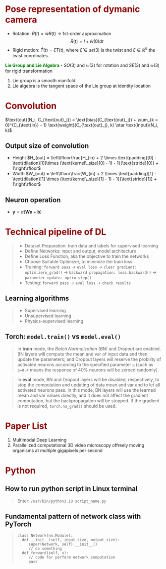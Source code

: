 # <span style="color:darkred">**Pose representation of dymanic camera**</span>

- Rotation: $\dot{R}(t) = \hat{w}R(t)$ -> 1st-order approximation $$\dot{R}(t) = I + \hat{w}(0)dt$$
- Rigid motion: $\dot{T}(t) = \hat{\xi}T(t)$, where $\hat{\xi} \in se(3)$ is the twist and $\xi\in\mathbb{R}^6$ the twist coordinates.

<span style="color:green">**Lie Group and Lie Algebra**</span> - $SO(3)$ and $\mathfrak{so}(3)$ for rotation and $SE(3)$ and $\mathfrak{se}(3)$ for rigid transformation

1. Lie group is a smooth manifold
2. Lie algebra is the tangent space of the Lie group at identity location

# <span style="color:darkred">**Convolution**</span>

$\text{out}(N_i, C_{\text{out}_j}) = \text{bias}(C_{\text{out}_j}) + \sum_{k = 0}^{C_{\text{in}} - 1} \text{weight}(C_{\text{out}_j}, k) \star \text{input}(N_i, k)$

## Output size of convolution

- Height $H_{out} = \left\lfloor\frac{H_{in}  + 2 \times \text{padding}[0] - \text{dilation}[0]\times (\text{kernel\_size}[0] - 1) - 1}{\text{stride}[0]} + 1\right\rfloor$
- Width $W_{out} = \left\lfloor\frac{W_{in}  + 2 \times \text{padding}[1] - \text{dilation}[1] \times (\text{kernel\_size}[1] - 1) - 1}{\text{stride}[1]} + 1\right\rfloor$

## Neuron operation

- $\mathbf{y} = \sigma(\mathbf{W}\mathbf{x} + \mathbf{b})$

# <span style="color:darkred"> **Technical pipeline of DL** </span>
>
>- Dataset Preparation: train data and labels for supervised learning
>- Define Networks: input and output, model architecture
>- Define Loss Function, aka the objective to train the networks
>- Choose Suitable Optimizer, to minimize the train loss
>- Training: `forward pass` $\rightarrow$ `eval loss` $\rightarrow$ `clear gradient: optim.zero_grad()` $\rightarrow$ `backward propagation: loss.backward()` $\rightarrow$ `parameter update: optim.step()`
>- Testing: `forward pass` $\rightarrow$ `eval loss` $\rightarrow$ `check results`

## Learning algorithms
>
>- Supervised learning
>- Unsupervised learning
>- Physics-supervised learning

## Torch: `model.train()` vs `model.eval()`
> In **train** mode, the *Batch Normalization (BN)* and *Dropout* are enabled. BN layers will compute the mean and var of input data and then, update the parameters; and Dropout layers will reserve the probility of activated neurons according to the specified parameter `p` (such as `p=0.4` means the response of 40% neurons will be zeroed randomly). 

> In **eval** mode, BN and Dropout layers will be disabled, respectively, to stop the computation and updating of data mean and var and to let all activated neurons pass. In this mode, BN layers will use the learned mean and var values directly, and it does not affect the gradient computation, but the backpropagation will be stopped. If the gradient is not required, `torch.no_grad()` should be used.

# <span style="color:darkred"> **Paper List** </span>

1. Multimodal Deep Learning
2. Parallelized computational 3D video microscopy offreely moving organisms at multiple gigapixels per second


# <span style="color:darkred"> **Python** </span>
## How to run python script in Linux terminal
>
> Enter: `/usr/bin/python3.10 script_name.py`

## Fundamental pattern of network class with PyTorch
>```
> class Network(nn.Module):
>   def __init__(self, input_size, output_size):
>      super(Network, self).__init__()
>      // do something
>   def forward(self, x):
>      // code for perform network computation
>      pass
>```
